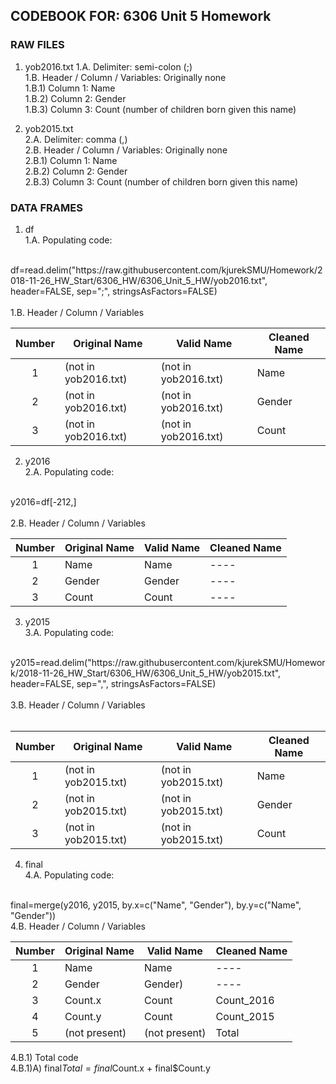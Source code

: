 ## CODEBOOK FOR: 6306 Unit 5 Homework

### RAW FILES

1. yob2016.txt
1.A. Delimiter: semi-colon (;) <br />
1.B. Header / Column / Variables: Originally none <br />
1.B.1) Column 1: Name <br />
1.B.2) Column 2: Gender <br />
1.B.3) Column 3: Count (number of children born given this name) <br />

2. yob2015.txt <br />
2.A. Delimiter: comma (,) <br />
2.B. Header / Column / Variables: Originally none <br />
2.B.1) Column 1: Name <br />
2.B.2) Column 2: Gender <br />
2.B.3) Column 3: Count (number of children born given this name) <br />
  
### DATA FRAMES
1. df <br />
1.A. Populating code: <br />
<br />
df=read.delim("https://raw.githubusercontent.com/kjurekSMU/Homework/2018-11-26_HW_Start/6306_HW/6306_Unit_5_HW/yob2016.txt", header=FALSE, sep=";", stringsAsFactors=FALSE)<br />
 <br />
1.B. Header / Column / Variables <br />

Number | Original Name | Valid Name | Cleaned Name
:-------: | --------| --------- | ------------------------- 
1 | (not in yob2016.txt) | (not in yob2016.txt) | Name
2 | (not in yob2016.txt) | (not in yob2016.txt) | Gender
3 | (not in yob2016.txt) | (not in yob2016.txt) | Count


2. y2016 <br />
2.A. Populating code: <br />
<br />
y2016=df[-212,]<br />
<br />
2.B. Header / Column / Variables <br />

Number | Original Name | Valid Name | Cleaned Name
:-------: | --------| --------- | ------------------------- 
1 | Name | Name | ----
2 | Gender | Gender | ----
3 | Count | Count | ----


3. y2015 <br />
3.A. Populating code: <br />
<br />
y2015=read.delim("https://raw.githubusercontent.com/kjurekSMU/Homework/2018-11-26_HW_Start/6306_HW/6306_Unit_5_HW/yob2015.txt", header=FALSE, sep=",", stringsAsFactors=FALSE)<br />
<br />
3.B. Header / Column / Variables <br />
<br />

Number | Original Name | Valid Name | Cleaned Name
:-------: | --------| --------- | ------------------------- 
1 | (not in yob2015.txt) | (not in yob2015.txt) | Name
2 | (not in yob2015.txt) | (not in yob2015.txt) | Gender
3 | (not in yob2015.txt) | (not in yob2015.txt) | Count


4. final <br />
4.A. Populating code: <br />
<br />
final=merge(y2016, y2015, by.x=c("Name", "Gender"), by.y=c("Name", "Gender"))
<br />
4.B. Header / Column / Variables <br />

Number | Original Name | Valid Name | Cleaned Name
:-------: | --------| --------- | ------------------------- 
1 | Name | Name | ----
2 | Gender | Gender) | ----
3 | Count.x | Count | Count_2016
4 | Count.y | Count | Count_2015
5 | (not present) | (not present) | Total


4.B.1) Total code <br />
4.B.1)A) final$Total=final$Count.x + final$Count.y <br />
